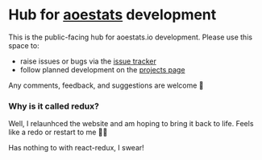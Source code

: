# Hub for [aoestats](https://aoestats.io) development

This is the public-facing hub for aoestats.io development. Please use this space to:
* raise issues or bugs via the [issue tracker](https://github.com/jerkeeler/aoestats-redux-issues/issues)
* follow planned development on the [projects page](https://github.com/jerkeeler/aoestats-redux-issues/projects?query=is%3Aopen)

Any comments, feedback, and suggestions are welcome 🙂


### Why is it called redux?

Well, I relaunhced the website and am hoping to bring it back to life. Feels like a redo or restart to me 🤷‍♂️ 

Has nothing to with react-redux, I swear!
